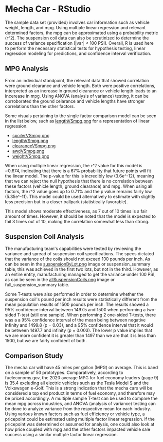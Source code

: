 # Mecha Car - RStudio
The sample data set (provided) involves car information such as vehicle weight, length, and mpg. Using multiple linear regression and relevant determined factors, the mpg can be approximated using a probability metric (r^2). The suspension coil data can also be scrutinized to determine the success of variance specification (|var| < 100 PSI). Overall, R is used here to perform the necessary statistical tests for hypothesis testing, linear regression modeling for predictions, and confidence interval verification.


## MPG Analysis
From an individual standpoint, the relevant data that showed correlation were ground clearance and vehicle length. Both were positive correlations, interpreted as an increase in ground clearance or vehicle length leads to an incerease in mpg. Using ANOVA (analysis of variance) testing, it can be corroborated the ground celarance and vehicle lengths have stronger correlations than the other factors. 

Some visuals pertaining to the single factor comparison model can be seen in the list below, such as [lengthVSmpg.png](lengthVSmpg.png) for a representation of linear regression.
- [spoilerVSmpg.png](spoilerVSmpg.png)
- [lengthVSmpg.png](lengthVSmpg.png)
- [clearanceVSmpg.png](clearanceVSmpg.png)
- [awdVSmpg.png](awdVSmpg.png)
- [weightVSmpg.png](weightVSmpg.png)

When using multiple linear regression, the r^2 value for this model is ~0.674, indicating that there is a 67% probability that future points will fit the linear model. The p-value for this is incredibly low (3.6e^-12), meaning that we can reject the null hypothesis that there is no correlation between these factors (vehicle length, ground clearance) and mpg. When using all factors, the r^2 value goes up to 0.71% and the p value remains fairly low (5.35e^-11). This model could be used alternatively to estimate with slightly less precision but in a closer ballpark (statistically favorable).

This model shows moderate effectiveness, as 7 out of 10 times is a fair amount of times. However, it should be noted that the model is expected to fail 3 times out of 10, making the correlation somewhat less than strong.

## Suspension Coil Analysis
The manufacturing team's capabilities were tested by reviewing the variance and spread of suspension coil specifications. The specs dictated that the variance of the coils should not exceed 100 pounds per inch. As can be seen in the [suspensionByLot.png](suspensionByLot.png) image or suspension_summary table, this was achieved in the first two lots, but not in the third. However, as an entire entity, manufacturing managed to get the variance under 100 PSI, as can be seen in the [allSuspensionCoils.png](allSuspensionCoils.png) image or full_suspension_summary table.

Some T-tests were also performed in order to determine whether the suspension coil's pound per inch results were statistically different from the mean population results of 1500 pounds per inch. The results showed a 95% confidence interval between 1497.5 and 1500 when performing a two-sided T-test (still one sample). When performing 2 one-sided T-tests, there was a a 95% confidence interval of the mean being between negative infinity and 1499.8 (p = 0.03), and a 95% confidence interval that it would be between 1497.7 and infinity (p = 0.003). The lower p value implies that we are more confident it is greater than 1497 than we are that it is less than 1500, but we are fairly confident of both.

## Comparison Study
The mecha car will have 45 miles per gallon (MPG) on average. This is baed on a sample of 50 prototypes. Comparatively, according to fueleconomy.gov, the 2020 average MPG for fuel economy leaders (page 9) is 35.4 excluding all electric vehicles such as the Tesla Model S and the Volkswagen e-Golf. This is a strong indication that the mecha cars will be considered a top end product in terms of fuel economy, and therefore may be priced accordingly. A multiple sample T-test can be used to compare the mean mpg across industries, and ANOVA (analysis of variance) testing can be done to analyze variance from the respective mean for each industry. Using various known factors such as fuel efficiency or vehicle type, a pricepoint could be estimated using multiple factor linear regression. If the pricepoint was determined or assumed for analysis, one could also look at how price coupled with mpg and the other factors impacted vehicle sale success using a similar multiple factor linear regression.
